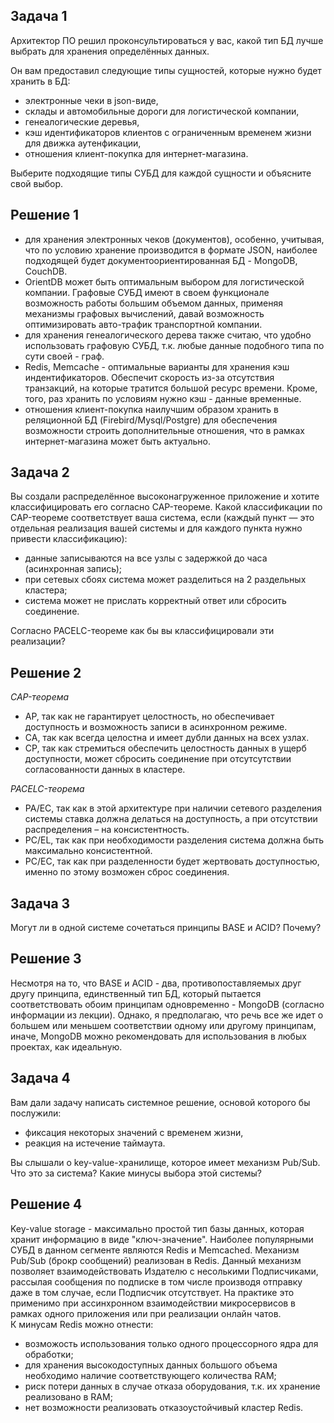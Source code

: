## Задача 1  
Архитектор ПО решил проконсультироваться у вас, какой тип БД 
лучше выбрать для хранения определённых данных.

Он вам предоставил следующие типы сущностей, которые нужно будет хранить в БД:

- электронные чеки в json-виде,
- склады и автомобильные дороги для логистической компании,
- генеалогические деревья,
- кэш идентификаторов клиентов с ограниченным временем жизни для движка аутенфикации,
- отношения клиент-покупка для интернет-магазина.

Выберите подходящие типы СУБД для каждой сущности и объясните свой выбор.

## Решение 1  

- для хранения электронных чеков (документов), особенно, учитывая, что по условию хранение производится в формате JSON, наиболее подходящей будет документоориентированная БД - MongoDB, CouchDB.  
- OrientDB может быть оптимальным выбором для логистической компании. Графовые СУБД имеют в своем функционале возможность работы большим объемом данных, применяя механизмы графовых вычислений, давай возможность оптимизировать авто-трафик транспортной компании. 
- для хранения генеалогического дерева также считаю, что удобно использовать графовую СУБД, т.к. любые данные подобного типа по сути своей - граф.
- Redis, Memcache - оптимальные варианты для хранения кэш индентификаторов. Обеспечит скорость из-за отсутствия транзакций, на которые тратится большой ресурс времени. Кроме, того, раз хранить по условиям нужно кэш - данные временные.
- отношения клиент-покупка наилучшим образом хранить в реляционной БД (Firebird/Mysql/Postgre) для обеспечения возможности строить дополнительные отношения, что в рамках интернет-магазина может быть актуально.

## Задача 2

Вы создали распределённое высоконагруженное приложение и хотите классифицировать его согласно 
CAP-теореме. Какой классификации по CAP-теореме соответствует ваша система, если 
(каждый пункт — это отдельная реализация вашей системы и для каждого пункта нужно привести классификацию):

- данные записываются на все узлы с задержкой до часа (асинхронная запись);
- при сетевых сбоях система может разделиться на 2 раздельных кластера;
- система может не прислать корректный ответ или сбросить соединение.

Согласно PACELC-теореме как бы вы классифицировали эти реализации?

## Решение 2   

*CAP-теорема*
- AP, так как не гарантирует целостность, но обеспечивает доступность и возможность записи в асинхронном режиме.  
- CA, так как всегда целостна и имеет дубли данных на всех узлах.  
- CP, так как стремиться обеспечить целостность данных в ущерб доступности, может сбросить соединение при отсутсутствии согласованности данных в кластере.  

*PACELC-теорема*  
- PA/EC, так как в этой архитектуре при наличии сетевого разделения системы ставка должна делаться на доступность, а при отсутствии распределения – на консистентность.
- PC/EL, так как при необходимости разделения система должна быть максимально консистентной.
- PC/EC, так как при разделенности будет жертвовать доступностью, именно по этому возможен сброс соединения.

## Задача 3

Могут ли в одной системе сочетаться принципы BASE и ACID? Почему?  

## Решение 3 

Несмотря на то, что BASE и ACID - два, противопоставляемых друг другу принципа, единственный тип БД, который пытается соответствовать обоим принципам одновременно - MongoDB (согласно информации из лекции). Однако, я предполагаю, что речь все же идет о большем или меньшем соответствии одному или другому принципам, иначе, MongoDB можно рекомендовать для использования в любых проектах, как идеальную.  

## Задача 4

Вам дали задачу написать системное решение, основой которого бы послужили:

- фиксация некоторых значений с временем жизни,
- реакция на истечение таймаута.

Вы слышали о key-value-хранилище, которое имеет механизм Pub/Sub. 
Что это за система? Какие минусы выбора этой системы?

## Решение 4  

Key-value storage - максимально простой тип базы данных, которая хранит информацию в виде "ключ-значение". Наиболее популярными СУБД в данном сегменте являются Redis и Memcached. Механизм Pub/Sub (брокр сообщений) реализован в Redis. Данный механизм позволяет взаимодействовать Издателю с несолькими Подписчиками, рассылая сообщения по подписке в том числе производя отправку даже в том случае, если Подписчик отсутствует. На практике это применимо при ассинхронном взаимодействии микросервисов в рамках одного приложения или при реализации онлайн чатов.  
К минусам Redis можно отнести:  
- возможость использования только одного процессорного ядра для обработки;
- для хранения высокодоступных данных большого объема необходимо наличие соответствующего количества RAM;
- риск потери данных в случае отказа оборудования, т.к. их хранение реализовано в RAM;
- нет возможности реализовать отказоустойчивый кластер Redis.  

